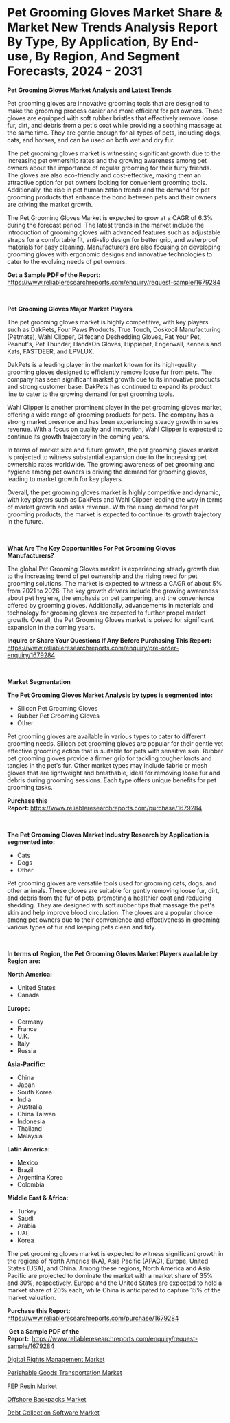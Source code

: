 <p><h1>Pet Grooming Gloves Market Share & Market New Trends Analysis Report By Type, By Application, By End-use, By Region, And Segment Forecasts, 2024 - 2031</h1></p><p><strong>Pet Grooming Gloves Market Analysis and Latest Trends</strong></p>
<p><p>Pet grooming gloves are innovative grooming tools that are designed to make the grooming process easier and more efficient for pet owners. These gloves are equipped with soft rubber bristles that effectively remove loose fur, dirt, and debris from a pet's coat while providing a soothing massage at the same time. They are gentle enough for all types of pets, including dogs, cats, and horses, and can be used on both wet and dry fur.</p><p>The pet grooming gloves market is witnessing significant growth due to the increasing pet ownership rates and the growing awareness among pet owners about the importance of regular grooming for their furry friends. The gloves are also eco-friendly and cost-effective, making them an attractive option for pet owners looking for convenient grooming tools. Additionally, the rise in pet humanization trends and the demand for pet grooming products that enhance the bond between pets and their owners are driving the market growth.</p><p>The Pet Grooming Gloves Market is expected to grow at a CAGR of 6.3% during the forecast period. The latest trends in the market include the introduction of grooming gloves with advanced features such as adjustable straps for a comfortable fit, anti-slip design for better grip, and waterproof materials for easy cleaning. Manufacturers are also focusing on developing grooming gloves with ergonomic designs and innovative technologies to cater to the evolving needs of pet owners.</p></p>
<p><strong>Get a Sample PDF of the Report:&nbsp;</strong> <a href="https://www.reliableresearchreports.com/enquiry/request-sample/1679284">https://www.reliableresearchreports.com/enquiry/request-sample/1679284</a></p>
<p>&nbsp;</p>
<p><strong>Pet Grooming Gloves Major Market Players</strong></p>
<p><p>The pet grooming gloves market is highly competitive, with key players such as DakPets, Four Paws Products, True Touch, Doskocil Manufacturing (Petmate), Wahl Clipper, Glifecano Deshedding Gloves, Pat Your Pet, Peanut's, Pet Thunder, HandsOn Gloves, Hippiepet, Engerwall, Kennels and Kats, FASTDEER, and LPVLUX.</p><p>DakPets is a leading player in the market known for its high-quality grooming gloves designed to efficiently remove loose fur from pets. The company has seen significant market growth due to its innovative products and strong customer base. DakPets has continued to expand its product line to cater to the growing demand for pet grooming tools.</p><p>Wahl Clipper is another prominent player in the pet grooming gloves market, offering a wide range of grooming products for pets. The company has a strong market presence and has been experiencing steady growth in sales revenue. With a focus on quality and innovation, Wahl Clipper is expected to continue its growth trajectory in the coming years.</p><p>In terms of market size and future growth, the pet grooming gloves market is projected to witness substantial expansion due to the increasing pet ownership rates worldwide. The growing awareness of pet grooming and hygiene among pet owners is driving the demand for grooming gloves, leading to market growth for key players.</p><p>Overall, the pet grooming gloves market is highly competitive and dynamic, with key players such as DakPets and Wahl Clipper leading the way in terms of market growth and sales revenue. With the rising demand for pet grooming products, the market is expected to continue its growth trajectory in the future.</p></p>
<p>&nbsp;</p>
<p><strong>What Are The Key Opportunities For Pet Grooming Gloves Manufacturers?</strong></p>
<p><p>The global Pet Grooming Gloves market is experiencing steady growth due to the increasing trend of pet ownership and the rising need for pet grooming solutions. The market is expected to witness a CAGR of about 5% from 2021 to 2026. The key growth drivers include the growing awareness about pet hygiene, the emphasis on pet pampering, and the convenience offered by grooming gloves. Additionally, advancements in materials and technology for grooming gloves are expected to further propel market growth. Overall, the Pet Grooming Gloves market is poised for significant expansion in the coming years.</p></p>
<p><strong>Inquire or Share Your Questions If Any Before Purchasing This Report:</strong> <a href="https://www.reliableresearchreports.com/enquiry/pre-order-enquiry/1679284">https://www.reliableresearchreports.com/enquiry/pre-order-enquiry/1679284</a></p>
<p>&nbsp;</p>
<p><strong>Market Segmentation</strong></p>
<p><strong>The Pet Grooming Gloves Market Analysis by types is segmented into:</strong></p>
<p><ul><li>Silicon Pet Grooming Gloves</li><li>Rubber Pet Grooming Gloves</li><li>Other</li></ul></p>
<p><p>Pet grooming gloves are available in various types to cater to different grooming needs. Silicon pet grooming gloves are popular for their gentle yet effective grooming action that is suitable for pets with sensitive skin. Rubber pet grooming gloves provide a firmer grip for tackling tougher knots and tangles in the pet's fur. Other market types may include fabric or mesh gloves that are lightweight and breathable, ideal for removing loose fur and debris during grooming sessions. Each type offers unique benefits for pet grooming tasks.</p></p>
<p><strong>Purchase this Report:&nbsp;</strong><a href="https://www.reliableresearchreports.com/purchase/1679284">https://www.reliableresearchreports.com/purchase/1679284</a></p>
<p>&nbsp;</p>
<p><strong>The Pet Grooming Gloves Market Industry Research by Application is segmented into:</strong></p>
<p><ul><li>Cats</li><li>Dogs</li><li>Other</li></ul></p>
<p><p>Pet grooming gloves are versatile tools used for grooming cats, dogs, and other animals. These gloves are suitable for gently removing loose fur, dirt, and debris from the fur of pets, promoting a healthier coat and reducing shedding. They are designed with soft rubber tips that massage the pet's skin and help improve blood circulation. The gloves are a popular choice among pet owners due to their convenience and effectiveness in grooming various types of fur and keeping pets clean and tidy.</p></p>
<p>&nbsp;</p>
<p><strong>In terms of Region, the Pet Grooming Gloves Market Players available by Region are:</strong></p>
<p>
    <p> <strong> North America: </strong>
        <ul>
            <li>United States</li>
            <li>Canada</li>
        </ul>
        </p> 
    <p> <strong> Europe: </strong>
        <ul>
            <li>Germany</li>
            <li>France</li>
            <li>U.K.</li>
            <li>Italy</li>
            <li>Russia</li>
        </ul>
        </p> 
    <p> <strong> Asia-Pacific: </strong>
        <ul>
            <li>China</li>
            <li>Japan</li>
            <li>South Korea</li>
            <li>India</li>
            <li>Australia</li>
            <li>China Taiwan</li>
            <li>Indonesia</li>
            <li>Thailand</li>
            <li>Malaysia</li>
        </ul>
        </p> 
    <p> <strong> Latin America: </strong>
        <ul>
            <li>Mexico</li>
            <li>Brazil</li>
            <li>Argentina Korea</li>
            <li>Colombia</li>
        </ul>
        </p> 
    <p> <strong> Middle East & Africa: </strong>
        <ul>
            <li>Turkey</li>
            <li>Saudi</li>
            <li>Arabia</li>
            <li>UAE</li>
            <li>Korea</li>
        </ul>
    </p>
    </p>
<p><p>The pet grooming gloves market is expected to witness significant growth in the regions of North America (NA), Asia Pacific (APAC), Europe, United States (USA), and China. Among these regions, North America and Asia Pacific are projected to dominate the market with a market share of 35% and 30%, respectively. Europe and the United States are expected to hold a market share of 20% each, while China is anticipated to capture 15% of the market valuation.</p></p>
<p><strong>Purchase this Report: </strong><a href="https://www.reliableresearchreports.com/purchase/1679284">https://www.reliableresearchreports.com/purchase/1679284</a></p>
<p>&nbsp;<strong>Get a Sample PDF of the Report:&nbsp;&nbsp;</strong><a href="https://www.reliableresearchreports.com/enquiry/request-sample/1679284">https://www.reliableresearchreports.com/enquiry/request-sample/1679284</a></p>
<p><strong></strong></p>
<p><p><a href="https://medium.com/@zitakuvalis/digital-rights-management-nbsp-market-focuses-on-market-share-size-and-projected-forecast-till-356d985ddd9c">Digital Rights Management Market</a></p><p><a href="https://medium.com/@zitakuvalis/decoding-perishable-goods-transportation-market-metrics-market-share-trends-and-growth-patterns-c286e97a623c">Perishable Goods Transportation Market</a></p><p><a href="https://github.com/zjyglelu/Market-Research-Report-List-1/blob/main/fep-resin-market.md">FEP Resin Market</a></p><p><a href="https://github.com/mbisetmhermsr/Market-Research-Report-List-1/blob/main/offshore-backpacks-market.md">Offshore Backpacks Market</a></p><p><a href="https://medium.com/@zitakuvalis/debt-collection-software-market-competitive-analysis-market-trends-and-forecast-to-2031-edaf328af669">Debt Collection Software Market</a></p></p>